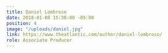 ```yaml
---
title: Daniel Lombroso
date: 2018-01-08 15:38:00 -05:00
position: 4
image: "/uploads/daniel.jpg"
link: https://www.theatlantic.com/author/daniel-lombroso/
role: Associate Producer
---
```


